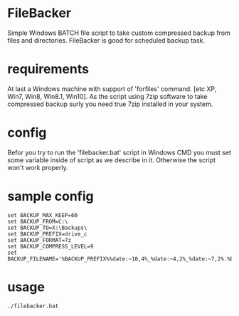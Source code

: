 # FileBacker
Simple Windows BATCH file script to take custom compressed backup from files and directories. FileBacker is good for scheduled backup task.

# requirements
At last a Windows machine with support of 'forfiles' command. [etc XP, Win7, Win8, Win8.1, Win10]. As the script using 7zip software to take compressed backup surly you need true 7zip installed in your system.

# config
Befor you try to run the 'filebacker.bat' script in Windows CMD you must set some variable inside of script as we describe in it. Otherwise the script won't work properly.

# sample config
```
set BACKUP_MAX_KEEP=60
set BACKUP_FROM=C:\
set BACKUP_TO=X:\Backups\
set BACKUP_PREFIX=drive_c
set BACKUP_FORMAT=7z
set BACKUP_COMPRESS_LEVEL=9
set BACKUP_FILENAME='%BACKUP_PREFIX%%date:~10,4%_%date:~4,2%_%date:~7,2%.%BACKUP_FORMAT%'
```

# usage
```
./filebacker.bat
```
